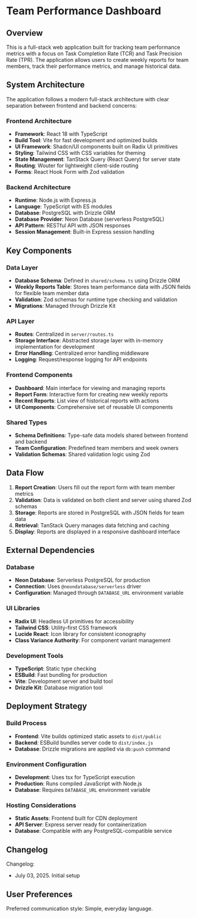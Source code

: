 # Team Performance Dashboard

## Overview

This is a full-stack web application built for tracking team performance metrics with a focus on Task Completion Rate (TCR) and Task Precision Rate (TPR). The application allows users to create weekly reports for team members, track their performance metrics, and manage historical data.

## System Architecture

The application follows a modern full-stack architecture with clear separation between frontend and backend concerns:

### Frontend Architecture
- **Framework**: React 18 with TypeScript
- **Build Tool**: Vite for fast development and optimized builds
- **UI Framework**: Shadcn/UI components built on Radix UI primitives
- **Styling**: Tailwind CSS with CSS variables for theming
- **State Management**: TanStack Query (React Query) for server state
- **Routing**: Wouter for lightweight client-side routing
- **Forms**: React Hook Form with Zod validation

### Backend Architecture
- **Runtime**: Node.js with Express.js
- **Language**: TypeScript with ES modules
- **Database**: PostgreSQL with Drizzle ORM
- **Database Provider**: Neon Database (serverless PostgreSQL)
- **API Pattern**: RESTful API with JSON responses
- **Session Management**: Built-in Express session handling

## Key Components

### Data Layer
- **Database Schema**: Defined in `shared/schema.ts` using Drizzle ORM
- **Weekly Reports Table**: Stores team performance data with JSON fields for flexible team member data
- **Validation**: Zod schemas for runtime type checking and validation
- **Migrations**: Managed through Drizzle Kit

### API Layer
- **Routes**: Centralized in `server/routes.ts`
- **Storage Interface**: Abstracted storage layer with in-memory implementation for development
- **Error Handling**: Centralized error handling middleware
- **Logging**: Request/response logging for API endpoints

### Frontend Components
- **Dashboard**: Main interface for viewing and managing reports
- **Report Form**: Interactive form for creating new weekly reports
- **Recent Reports**: List view of historical reports with actions
- **UI Components**: Comprehensive set of reusable UI components

### Shared Types
- **Schema Definitions**: Type-safe data models shared between frontend and backend
- **Team Configuration**: Predefined team members and week owners
- **Validation Schemas**: Shared validation logic using Zod

## Data Flow

1. **Report Creation**: Users fill out the report form with team member metrics
2. **Validation**: Data is validated on both client and server using shared Zod schemas
3. **Storage**: Reports are stored in PostgreSQL with JSON fields for team data
4. **Retrieval**: TanStack Query manages data fetching and caching
5. **Display**: Reports are displayed in a responsive dashboard interface

## External Dependencies

### Database
- **Neon Database**: Serverless PostgreSQL for production
- **Connection**: Uses `@neondatabase/serverless` driver
- **Configuration**: Managed through `DATABASE_URL` environment variable

### UI Libraries
- **Radix UI**: Headless UI primitives for accessibility
- **Tailwind CSS**: Utility-first CSS framework
- **Lucide React**: Icon library for consistent iconography
- **Class Variance Authority**: For component variant management

### Development Tools
- **TypeScript**: Static type checking
- **ESBuild**: Fast bundling for production
- **Vite**: Development server and build tool
- **Drizzle Kit**: Database migration tool

## Deployment Strategy

### Build Process
- **Frontend**: Vite builds optimized static assets to `dist/public`
- **Backend**: ESBuild bundles server code to `dist/index.js`
- **Database**: Drizzle migrations are applied via `db:push` command

### Environment Configuration
- **Development**: Uses tsx for TypeScript execution
- **Production**: Runs compiled JavaScript with Node.js
- **Database**: Requires `DATABASE_URL` environment variable

### Hosting Considerations
- **Static Assets**: Frontend built for CDN deployment
- **API Server**: Express server ready for containerization
- **Database**: Compatible with any PostgreSQL-compatible service

## Changelog

Changelog:
- July 03, 2025. Initial setup

## User Preferences

Preferred communication style: Simple, everyday language.